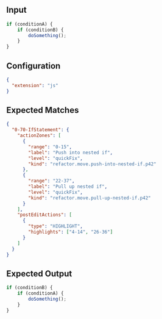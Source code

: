 
## Input
```javascript input
if (conditionA) {
    if (conditionB) {
        doSomething();
    }
}
```

## Configuration
```json configuration
{
  "extension": "js"
}
```

## Expected Matches
```json expected matches
{
  "0-70-IfStatement": {
    "actionZones": [
      {
        "range": "0-15",
        "label": "Push into nested if",
        "level": "quickFix",
        "kind": "refactor.move.push-into-nested-if.p42"
      },
      {
        "range": "22-37",
        "label": "Pull up nested if",
        "level": "quickFix",
        "kind": "refactor.move.pull-up-nested-if.p42"
      }
    ],
    "postEditActions": [
      {
        "type": "HIGHLIGHT",
        "highlights": ["4-14", "26-36"]
      }
    ]
  }
}
```

## Expected Output
```javascript expected output
if (conditionB) {
    if (conditionA) {
        doSomething();
    }
}
```
